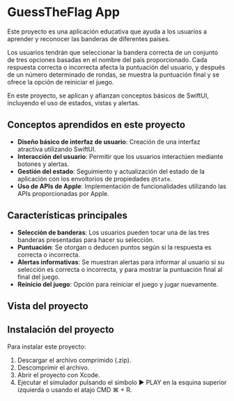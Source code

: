 # GuessTheFlag App

Este proyecto es una aplicación educativa que ayuda a los usuarios a aprender y reconocer las banderas de diferentes países.

Los usuarios tendrán que seleccionar la bandera correcta de un conjunto de tres opciones basadas en el nombre del país proporcionado. Cada respuesta correcta o incorrecta afecta la puntuación del usuario, y después de un número determinado de rondas, se muestra la puntuación final y se ofrece la opción de reiniciar el juego.

En este proyecto, se aplican y afianzan conceptos básicos de SwiftUI, incluyendo el uso de estados, vistas y alertas.

## Conceptos aprendidos en este proyecto

- **Diseño básico de interfaz de usuario**: Creación de una interfaz atractiva utilizando SwiftUI.
- **Interacción del usuario**: Permitir que los usuarios interactúen mediante botones y alertas.
- **Gestión del estado**: Seguimiento y actualización del estado de la aplicación con los envoltorios de propiedades `@State`.
- **Uso de APIs de Apple**: Implementación de funcionalidades utilizando las APIs proporcionadas por Apple.

## Características principales

- **Selección de banderas**: Los usuarios pueden tocar una de las tres banderas presentadas para hacer su selección.
- **Puntuación**: Se otorgan o deducen puntos según si la respuesta es correcta o incorrecta.
- **Alertas informativas**: Se muestran alertas para informar al usuario si su selección es correcta o incorrecta, y para mostrar la puntuación final al final del juego.
- **Reinicio del juego**: Opción para reiniciar el juego y jugar nuevamente.

## Vista del proyecto



## Instalación del proyecto

Para instalar este proyecto:

1. Descargar el archivo comprimido (.zip).
2. Descomprimir el archivo.
3. Abrir el proyecto con Xcode.
4. Ejecutar el simulador pulsando el símbolo ▶️ PLAY en la esquina superior izquierda o usando el atajo CMD ⌘ + R.

